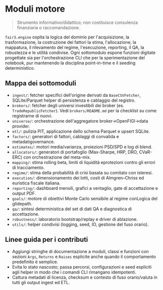 # Moduli motore

> Strumento informativo/didattico; non costituisce consulenza finanziaria o raccomandazione.

`fair3.engine` ospita la logica del dominio per l'acquisizione, la trasformazione, la costruzione dei fattori
la stima, l'allocazione, la mappatura, il rilevamento del regime, l'esecuzione,
reporting, il QA, la robustezza e le utilità condivise. Ogni sottomodulo espone funzioni digitate
progettate sia per l'orchestrazione CLI che per la sperimentazione del notebook, pur
mantenendo la disciplina point-in-time e il seeding deterministico.

## Mappa dei sottomoduli
- `ingest/`: fetcher specifici dell'origine derivati da `BaseCSVFetcher`, SQLite/Parquet
  helper di persistenza e cablaggio del registro.
- `brokers/`: fetcher degli universi investibili dei broker (es. `TradeRepublicFetcher`).
  Vedi `brokers/README.md` per la checklist su come registrarne di nuovi.
- `universe/`: orchestrazione dell'aggregatore broker→OpenFIGI→data provider.
- `etl/`: pulizia PIT, applicazione dello schema Parquet e upsert SQLite.
- `factors/`: generatori di fattori, cablaggi di convalida e metadatigovernance.
- `estimates/`: motori media/varianza, proiezioni PSD/SPD e log di blend.
- `allocators/`: generatori di portafoglio (Max-Sharpe, HRP, DRO, CVaR-ERC) con
  orchestrazione del meta-mix.
- `mapping/`: stima rolling beta, limiti di liquidità eprotezioni contro gli errori di tracciamento.
- `regime/`: stima della probabilità di crisi basata su comitato con isteresi.
- `execution/`: dimensionamento dei lotti, costi di Almgren–Chriss ed euristica fiscale italiana.
- `reporting/`: dashboard mensili, grafici a ventaglio, gate di accettazione e output PDF.
- `goals/`: motore di obiettivi Monte Carlo sensibile al regime conLogica del glidepath.
- `qa/`: sintesi deterministica del set di dati QA e diagnostica di accettazione.
- `robustness/`: laboratorio bootstrap/replay e driver di ablazione.
- `utils/`: helper condivisi (logging, seed, IO, gestione del fuso orario).

## Linee guida per i contributi
- Aggiungi stringhe di documentazione a moduli, classi e funzioni con sezioni `Args`,
  `Returns` e `Raises` esplicite anche quando il comportamento predefinito è semplice.
- Evita lo stato nascosto; passa percorsi, configurazioni e seed espliciti agli helper in modo che i comandi 
  CLI rimangano idempotenti.
- Cattura metadati di licenza, checksum e contesto di fuso orario/valuta in tutti gli output
  ingest ed ETL.
